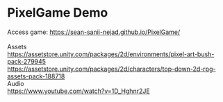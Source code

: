 # PixelGame Demo
Access game: https://sean-sanii-nejad.github.io/PixelGame/
<br />
<br />
Assets
<br />
https://assetstore.unity.com/packages/2d/environments/pixel-art-bush-pack-279945
<br />
https://assetstore.unity.com/packages/2d/characters/top-down-2d-rpg-assets-pack-188718
<br />
Audio
<br />
https://www.youtube.com/watch?v=1D_Hghnr2JE
